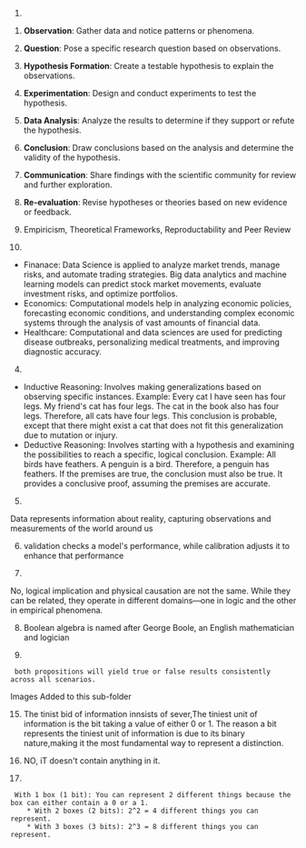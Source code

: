 1)
1. **Observation**: Gather data and notice patterns or phenomena.
2. **Question**: Pose a specific research question based on observations.
3. **Hypothesis Formation**: Create a testable hypothesis to explain the observations.
4. **Experimentation**: Design and conduct experiments to test the hypothesis.
5. **Data Analysis**: Analyze the results to determine if they support or refute the hypothesis.
6. **Conclusion**: Draw conclusions based on the analysis and determine the validity of the hypothesis.
7. **Communication**: Share findings with the scientific community for review and further exploration.
8. **Re-evaluation**: Revise hypotheses or theories based on new evidence or feedback.

2.
   Empiricism, Theoretical Frameworks, Reproductability and Peer Review

3. 
* Finanace: Data Science is applied to analyze market trends, manage risks, and automate trading strategies. Big data analytics and machine learning models can predict stock market movements, evaluate investment risks, and optimize portfolios.
* Economics: Computational models help in analyzing economic policies, forecasting economic conditions, and understanding complex economic systems through the analysis of vast amounts of financial data.
* Healthcare: Computational and data sciences are used for predicting disease outbreaks, personalizing medical treatments, and improving diagnostic accuracy.

4. 
* Inductive Reasoning: Involves making generalizations based on observing specific instances. Example: Every cat I have seen has four legs. My friend's cat has four legs. The cat in the book also has four legs. Therefore, all cats have four legs. This conclusion is probable, except that there might exist a cat that does not fit this generalization due to mutation or injury.
* Deductive Reasoning: Involves starting with a hypothesis and examining the possibilities to reach a specific, logical conclusion. Example: All birds have feathers. A penguin is a bird. Therefore, a penguin has feathers. If the premises are true, the conclusion must also be true. It provides a conclusive proof, assuming the premises are accurate.

5.
  Data represents information about reality, capturing observations and measurements of the world around us

6.
    validation checks a model's performance, while calibration adjusts it to enhance that performance

7)
No, logical implication and physical causation are not the same. While they can be related, they operate in different domains—one in logic and the other in empirical phenomena.

8.
   Boolean algebra is named after George Boole, an English mathematician and logician

  11.
     both propositions will yield true or false results consistently across all scenarios.

 Images Added to this sub-folder

15.  The tinist bid of information innsists of sever,The tiniest unit of information is the bit taking a value of either 0 or 1.
The reason a bit represents the tiniest unit of information is due to its binary nature,making it the most fundamental way to represent a distinction.

16.  NO, iT doesn't contain anything in it.

  18.
     With 1 box (1 bit): You can represent 2 different things because the box can either contain a 0 or a 1.
        * With 2 boxes (2 bits): 2^2 = 4 different things you can represent.
        * With 3 boxes (3 bits): 2^3 = 8 different things you can represent.

